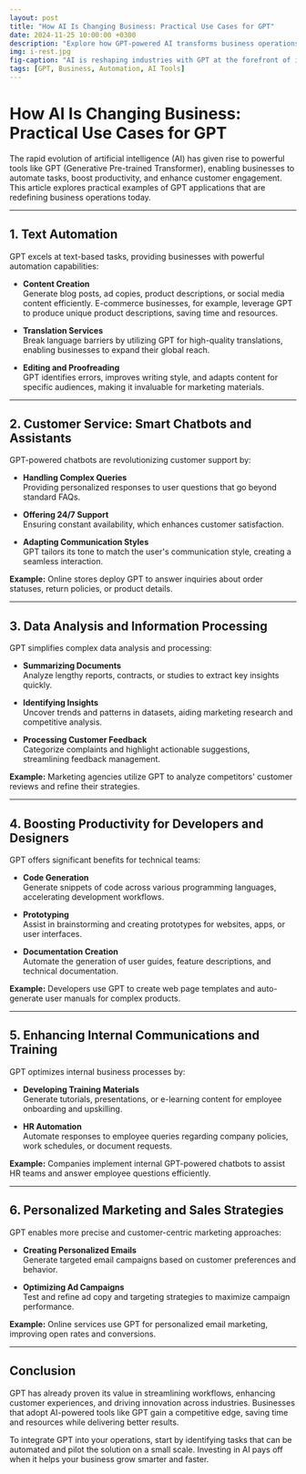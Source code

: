 ```yaml
---
layout: post
title: "How AI Is Changing Business: Practical Use Cases for GPT"
date: 2024-11-25 10:00:00 +0300
description: "Explore how GPT-powered AI transforms business operations, automating tasks, improving productivity, and enhancing customer experiences."
img: i-rest.jpg
fig-caption: "AI is reshaping industries with GPT at the forefront of innovation."
tags: [GPT, Business, Automation, AI Tools]
---
```


# How AI Is Changing Business: Practical Use Cases for GPT  

The rapid evolution of artificial intelligence (AI) has given rise to powerful tools like GPT (Generative Pre-trained Transformer), enabling businesses to automate tasks, boost productivity, and enhance customer engagement. This article explores practical examples of GPT applications that are redefining business operations today.

---

## 1. **Text Automation**  
GPT excels at text-based tasks, providing businesses with powerful automation capabilities:  

- **Content Creation**  
  Generate blog posts, ad copies, product descriptions, or social media content efficiently. E-commerce businesses, for example, leverage GPT to produce unique product descriptions, saving time and resources.  

- **Translation Services**  
  Break language barriers by utilizing GPT for high-quality translations, enabling businesses to expand their global reach.  

- **Editing and Proofreading**  
  GPT identifies errors, improves writing style, and adapts content for specific audiences, making it invaluable for marketing materials.  

---

## 2. **Customer Service: Smart Chatbots and Assistants**  
GPT-powered chatbots are revolutionizing customer support by:  

- **Handling Complex Queries**  
  Providing personalized responses to user questions that go beyond standard FAQs.  

- **Offering 24/7 Support**  
  Ensuring constant availability, which enhances customer satisfaction.  

- **Adapting Communication Styles**  
  GPT tailors its tone to match the user's communication style, creating a seamless interaction.  

**Example:** Online stores deploy GPT to answer inquiries about order statuses, return policies, or product details.  

---

## 3. **Data Analysis and Information Processing**  
GPT simplifies complex data analysis and processing:  

- **Summarizing Documents**  
  Analyze lengthy reports, contracts, or studies to extract key insights quickly.  

- **Identifying Insights**  
  Uncover trends and patterns in datasets, aiding marketing research and competitive analysis.  

- **Processing Customer Feedback**  
  Categorize complaints and highlight actionable suggestions, streamlining feedback management.  

**Example:** Marketing agencies utilize GPT to analyze competitors' customer reviews and refine their strategies.  

---

## 4. **Boosting Productivity for Developers and Designers**  
GPT offers significant benefits for technical teams:  

- **Code Generation**  
  Generate snippets of code across various programming languages, accelerating development workflows.  

- **Prototyping**  
  Assist in brainstorming and creating prototypes for websites, apps, or user interfaces.  

- **Documentation Creation**  
  Automate the generation of user guides, feature descriptions, and technical documentation.  

**Example:** Developers use GPT to create web page templates and auto-generate user manuals for complex products.  

---

## 5. **Enhancing Internal Communications and Training**  
GPT optimizes internal business processes by:  

- **Developing Training Materials**  
  Generate tutorials, presentations, or e-learning content for employee onboarding and upskilling.  

- **HR Automation**  
  Automate responses to employee queries regarding company policies, work schedules, or document requests.  

**Example:** Companies implement internal GPT-powered chatbots to assist HR teams and answer employee questions efficiently.  

---

## 6. **Personalized Marketing and Sales Strategies**  
GPT enables more precise and customer-centric marketing approaches:  

- **Creating Personalized Emails**  
  Generate targeted email campaigns based on customer preferences and behavior.  

- **Optimizing Ad Campaigns**  
  Test and refine ad copy and targeting strategies to maximize campaign performance.  

**Example:** Online services use GPT for personalized email marketing, improving open rates and conversions.  

---

## Conclusion  
GPT has already proven its value in streamlining workflows, enhancing customer experiences, and driving innovation across industries. Businesses that adopt AI-powered tools like GPT gain a competitive edge, saving time and resources while delivering better results.  

To integrate GPT into your operations, start by identifying tasks that can be automated and pilot the solution on a small scale. Investing in AI pays off when it helps your business grow smarter and faster.  

